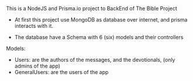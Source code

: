 This is a NodeJS and Prisma.io project to BackEnd of 
The Bible Project

- At first this project use MongoDB as database over internet, and prisma interacts with it.

- The database have a Schema with 6 (six) models and their controllers

Models:

-   Users: are the authors of the messages, and the devotionals, (only admins of the app)
-   GeneralUsers: are the users of the app 